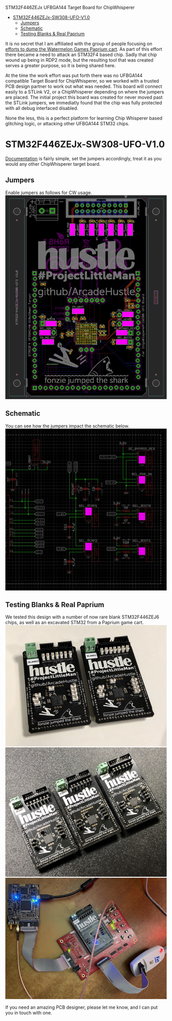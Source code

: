 STM32F446ZEJx UFBGA144 Target Board for ChipWhisperer

* [STM32F446ZEJx-SW308-UFO-V1.0](#stm32f446zejx-sw308-ufo-v10)
   * [Jumpers](#jumpers)
   * [Schematic](#schematic)
   * [Testing Blanks &amp; Real Paprium](#testing-blanks--real-paprium)

It is no secret that I am affiliated with the group of people focusing on [efforts to dump the Watermelon Games Paprium cart](https://github.com/ArcadeHustle/WatermelonPapriumDump). As part of this effort there became a need to 
attack an STM32F4 based chip. Sadly that chip wound up being in RDP2 mode, but the resulting tool that was created serves a greater purpose, so it is being shared here. 

At the time the work effort was put forth there was no UFBGA144 compatible Target Board for ChipWhisperer, so we worked with a trusted PCB design partner to work out what was needed. This board will connect easily to a STLink V2, 
or a ChipWhisperer depending on where the jumpers are placed. The initial project this board was created for never moved past the STLink jumpers, we immediatly found that the chip was fully protected with all debug interfaced 
disabled. 

None the less, this is a perfect platform for learning Chip Whisperer based glitching logic, or attacking other UFBGA144 STM32 chips. 

# STM32F446ZEJx-SW308-UFO-V1.0

[Documentation](https://github.com/MAVProxyUser/STM32F446ZEJx-SW308-UFO-V1.0/tree/main/STM32F446ZEJx-SW308-UFO%20V1.0/DOCS) is fairly simple, set the jumpers accordingly, treat it as you would any other ChipWhisperer target board. 

## Jumpers
Enable jumpers as follows for CW usage. 
<img src="https://github.com/MAVProxyUser/STM32F446ZEJx-SW308-UFO-V1.0/blob/main/STM32F446ZEJx-SW308-UFO%20V1.0/DOCS/STM32F446ZEJx-SW308-UFO%20V1.0%20-%20JUMPER%20SETTINGS%20-%20ChipWhisperer%20mode.png">

## Schematic
You can see how the jumpers impact the schematic below.  
<img src="https://github.com/MAVProxyUser/STM32F446ZEJx-SW308-UFO-V1.0/blob/main/STM32F446ZEJx-SW308-UFO%20V1.0/DOCS/STM32F446ZEJx-SW308-UFO%20V1.0%20-%20JUMPER%20SETTINGS%20SCH%20-%20ChipWhisperer%20mode.png">

## Testing Blanks & Real Paprium 
We tested this design with a number of now rare blank STM32F446ZEJ6 chips, as well as an excavated STM32 from a Paprium game cart. 
<img src="https://github.com/MAVProxyUser/STM32F446ZEJx-SW308-UFO-V1.0/blob/main/STM32F446ZEJx-SW308-UFO%20V1.0/PHOTOS/IMG_7290.jpg">
<img src="https://github.com/MAVProxyUser/STM32F446ZEJx-SW308-UFO-V1.0/blob/main/STM32F446ZEJx-SW308-UFO%20V1.0/PHOTOS/IMG_7052.jpg">
<img src="https://github.com/MAVProxyUser/STM32F446ZEJx-SW308-UFO-V1.0/blob/main/IMG_1627.jpg">

If you need an amazing PCB designer, please let me know, and I can put you in touch with one. 


